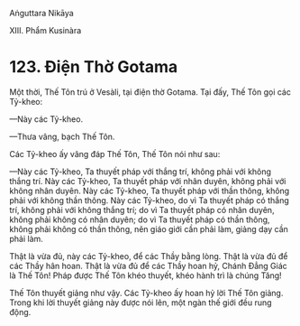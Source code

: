 Aṅguttara Nikāya

XIII. Phẩm Kusinàra

# 123. Ðiện Thờ Gotama

Một thời, Thế Tôn trú ở Vesàli, tại điện thờ Gotama. Tại đấy, Thế Tôn gọi các Tỷ-kheo:

—Này các Tỷ-kheo.

—Thưa vâng, bạch Thế Tôn.

Các Tỷ-kheo ấy vâng đáp Thế Tôn, Thế Tôn nói như sau:

—Này các Tỷ-kheo, Ta thuyết pháp với thắng trí, không phải với không thắng trí. Này các Tỷ-kheo, Ta thuyết pháp với nhân duyên, không phải với không nhân duyên. Này các Tỷ-kheo, Ta thuyết pháp với thần thông, không phải với không thần thông. Này các Tỷ-kheo, do vì Ta thuyết pháp có thắng trí, không phải với không thắng trí; do vì Ta thuyết pháp có nhân duyên, không phải không có nhân duyên; do vì Ta thuyết pháp có thần thông, không phải không có thần thông, nên giáo giới cần phải làm, giảng dạy cần phải làm.

Thật là vừa đủ, này các Tỷ-kheo, để các Thầy bằng lòng. Thật là vừa đủ để các Thầy hân hoan. Thật là vừa đủ để các Thầy hoan hỷ, Chánh Ðẳng Giác là Thế Tôn! Pháp được Thế Tôn khéo thuyết, khéo hành trì là chúng Tăng!

Thế Tôn thuyết giảng như vậy. Các Tỷ-kheo ấy hoan hỷ lời Thế Tôn giảng. Trong khi lời thuyết giảng này được nói lên, một ngàn thế giới đều rung động.

